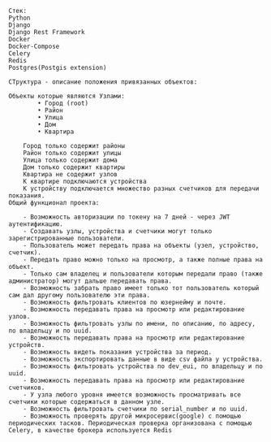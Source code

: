     Стек: 
    Python 
    Django 
    Django Rest Framework 
    Docker 
    Docker-Compose 
    Celery 
    Redis
    Postgres(Postgis extension)

    СТруктура - описание положения привязанных объектов:

    Объекты которые являются Узлами:
            • Город (root)
            • Район
            • Улица
            • Дом
            • Квартира

        Город только содержит районы
        Район только содержит улицы
        Улица только содержит дома 
        Дом только содержит квартиры
        Квартира не содержит узлов
        К квартире подключаются устройства
        К устройству подключается множество разных счетчиков для передачи показания.
    Общий функционал проекта:

        - Возможность авторизации по токену на 7 дней - через JWT аутентификацию.
        - Создавать узлы, устройства и счетчики могут только зарегистрированные пользователи.
        - Пользователь может передать права на объекты (узел, устройство, счетчик).
        - Передать право можно только на просмотр, а также полные права на объект.
        - Только сам владелец и пользователи которым передали право (также администратор) могут дальше передавать права.
        - Возможность забрать право имеет только тот пользователь который сам дал другому пользователю эти права.
        - Возможность фильтровать клиентов по юзернейму и почте.
        - Возможность передавать права на просмотр или редактирование узлов.
        - Возможность фильтровать узлы по имени, по описанию, по адресу, по владельцу и по uuid.
        - Возможность передавать права на просмотр или редактирование устройств.
        - Возможность видеть показания устройства за период.
        - Возможность экспортировать данные в виде csv файла у устройства.
        - Возможность фильтровать устройства по dev_eui, по владельцу и по uuid.
        - Возможность передавать права на просмотр или редактирование счетчиков.
        - У узла любого уровня имеется возможность просматривать все счетчики которые содержаться в данном узле.
        - Возможность фильтровать счетчики по serial_number и по uuid.
        - Возможность проверять другой микросервис(google) с помощью периодических тасков. Периодическая проверка организована с помощью Сelery, в качестве брокера используется Redis



